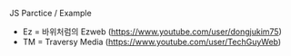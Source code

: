 JS Parctice / Example

* Ez = 바위처럼의 Ezweb (https://www.youtube.com/user/dongjukim75)
* TM = Traversy Media (https://www.youtube.com/user/TechGuyWeb) 
